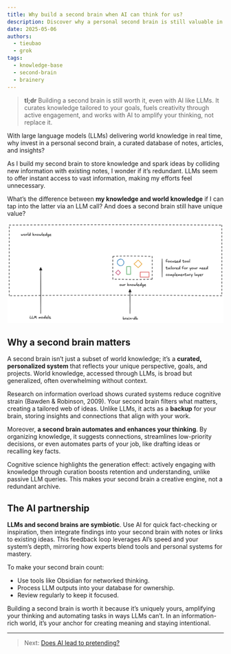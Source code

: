 ```yaml
---
title: Why build a second brain when AI can think for us?
description: Discover why a personal second brain is still valuable in the AI era. Learn how it curates knowledge, sparks creativity, and complements LLMs for deeper insights.
date: 2025-05-06
authors:
  - tieubao
  - grok
tags:
  - knowledge-base
  - second-brain
  - brainery
---
```


> **tl;dr** Building a second brain is still worth it, even with AI like LLMs. It curates knowledge tailored to your goals, fuels creativity through active engagement, and works with AI to amplify your thinking, not replace it.

With large language models (LLMs) delivering world knowledge in real time, why invest in a personal second brain, a curated database of notes, articles, and insights?

As I build my second brain to store knowledge and spark ideas by colliding new information with existing notes, I wonder if it’s redundant. LLMs seem to offer instant access to vast information, making my efforts feel unnecessary.

What’s the difference between **my knowledge and world knowledge** if I can tap into the latter via an LLM call? And does a second brain still have unique value?

![](assets/subset.webp)

## Why a second brain matters

A second brain isn’t just a subset of world knowledge; it’s a **curated, personalized system** that reflects your unique perspective, goals, and projects. World knowledge, accessed through LLMs, is broad but generalized, often overwhelming without context.

Research on information overload shows curated systems reduce cognitive strain (Bawden & Robinson, 2009). Your second brain filters what matters, creating a tailored web of ideas. Unlike LLMs, it acts as a **backup** for your brain, storing insights and connections that align with your work.

Moreover, **a second brain automates and enhances your thinking**. By organizing knowledge, it suggests connections, streamlines low-priority decisions, or even automates parts of your job, like drafting ideas or recalling key facts.

Cognitive science highlights the generation effect: actively engaging with knowledge through curation boosts retention and understanding, unlike passive LLM queries. This makes your second brain a creative engine, not a redundant archive.

## The AI partnership

**LLMs and second brains are symbiotic**. Use AI for quick fact-checking or inspiration, then integrate findings into your second brain with notes or links to existing ideas. This feedback loop leverages AI’s speed and your system’s depth, mirroring how experts blend tools and personal systems for mastery.

To make your second brain count:

- Use tools like Obsidian for networked thinking.
- Process LLM outputs into your database for ownership.
- Review regularly to keep it focused.

Building a second brain is worth it because it’s uniquely yours, amplifying your thinking and automating tasks in ways LLMs can’t. In an information-rich world, it’s your anchor for creating meaning and staying intentional.

---

> Next: [Does AI lead to pretending?](rely-on-ai.md)
